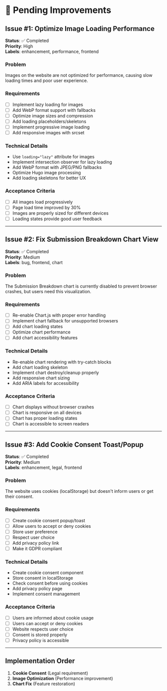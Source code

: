 # 🚀 Pending Improvements

## Issue #1: Optimize Image Loading Performance
**Status**: ✅ Completed  
**Priority**: High  
**Labels**: enhancement, performance, frontend

### Problem
Images on the website are not optimized for performance, causing slow loading times and poor user experience.

### Requirements
- [ ] Implement lazy loading for images
- [ ] Add WebP format support with fallbacks
- [ ] Optimize image sizes and compression
- [ ] Add loading placeholders/skeletons
- [ ] Implement progressive image loading
- [ ] Add responsive images with srcset

### Technical Details
- Use `loading="lazy"` attribute for images
- Implement intersection observer for lazy loading
- Add WebP format with JPEG/PNG fallbacks
- Optimize Hugo image processing
- Add loading skeletons for better UX

### Acceptance Criteria
- [ ] All images load progressively
- [ ] Page load time improved by 30%
- [ ] Images are properly sized for different devices
- [ ] Loading states provide good user feedback

---

## Issue #2: Fix Submission Breakdown Chart View
**Status**: ✅ Completed  
**Priority**: Medium  
**Labels**: bug, frontend, chart

### Problem
The Submission Breakdown chart is currently disabled to prevent browser crashes, but users need this visualization.

### Requirements
- [ ] Re-enable Chart.js with proper error handling
- [ ] Implement chart fallback for unsupported browsers
- [ ] Add chart loading states
- [ ] Optimize chart performance
- [ ] Add chart accessibility features

### Technical Details
- Re-enable chart rendering with try-catch blocks
- Add chart loading skeleton
- Implement chart destroy/cleanup properly
- Add responsive chart sizing
- Add ARIA labels for accessibility

### Acceptance Criteria
- [ ] Chart displays without browser crashes
- [ ] Chart is responsive on all devices
- [ ] Chart has proper loading states
- [ ] Chart is accessible to screen readers

---

## Issue #3: Add Cookie Consent Toast/Popup
**Status**: ✅ Completed  
**Priority**: Medium  
**Labels**: enhancement, legal, frontend

### Problem
The website uses cookies (localStorage) but doesn't inform users or get their consent.

### Requirements
- [ ] Create cookie consent popup/toast
- [ ] Allow users to accept or deny cookies
- [ ] Store user preference
- [ ] Respect user choice
- [ ] Add privacy policy link
- [ ] Make it GDPR compliant

### Technical Details
- Create cookie consent component
- Store consent in localStorage
- Check consent before using cookies
- Add privacy policy page
- Implement consent management

### Acceptance Criteria
- [ ] Users are informed about cookie usage
- [ ] Users can accept or deny cookies
- [ ] Website respects user choice
- [ ] Consent is stored properly
- [ ] Privacy policy is accessible

---

## Implementation Order
1. **Cookie Consent** (Legal requirement)
2. **Image Optimization** (Performance improvement)
3. **Chart Fix** (Feature restoration) 